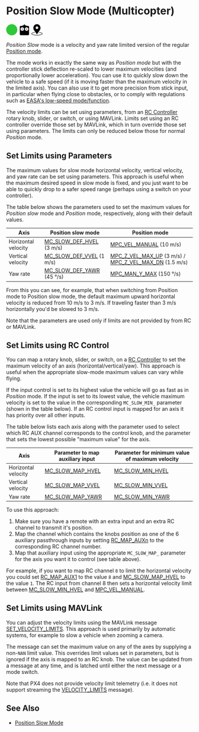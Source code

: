 # Position Slow Mode (Multicopter)

<Badge type="warning" text="main (PX4 v1.15)" />

[<img src="../../assets/site/difficulty_easy.png" title="Easy to fly" width="30px" />](../getting_started/flight_modes.md#key_difficulty)&nbsp;[<img src="../../assets/site/remote_control.svg" title="Manual/Remote control required" width="30px" />](../getting_started/flight_modes.md#key_manual)&nbsp;[<img src="../../assets/site/position_fixed.svg" title="Position fix required (e.g. GPS)" width="30px" />](../getting_started/flight_modes.md#key_position_fixed)

_Position Slow_ mode is a velocity and yaw rate limited version of the regular [Position mode](../flight_modes_mc/position.md).

The mode works in exactly the same way as _Position mode_ but with the controller stick deflection re-scaled to lower maximum velocities (and proportionally lower acceleration).
You can use it to quickly slow down the vehicle to a safe speed (if it is moving faster than the maximum velocity in the limited axis).
You can also use it to get more precision from stick input, in particular when flying close to obstacles, or to comply with regulations such as [EASA's low-speed mode/function](https://www.easa.europa.eu/en/light/topics/flying-drones-close-people).

The velocity limits can be set using parameters, from an [RC Controller](../getting_started/rc_transmitter_receiver.md) rotary knob, slider, or switch, or using MAVLink.
Limits set using an RC controller override those set by MAVLink, which in turn override those set using parameters.
The limits can only be reduced below those for normal _Position_ mode.

## Set Limits using Parameters

The maximum values for slow mode horizontal velocity, vertical velocity, and yaw rate can be set using parameters.
This approach is useful when the maximum desired speed in slow mode is fixed, and you just want to be able to quickly drop to a safer speed range (perhaps using a switch on your controller).

The table below shows the parameters used to set the maximum values for _Position slow_ mode and _Position_ mode, respectively, along with their default values.

| Axis                | Position slow mode                               | Position mode                                                                                         |
| ------------------- | ------------------------------------------------ | ----------------------------------------------------------------------------------------------------- |
| Horizontal velocity | [MC\_SLOW\_DEF\_HVEL][mc_slow_def_hvel] (3 m/s)  | [MPC\_VEL\_MANUAL][mpc_vel_manual] (10 m/s)                                                           |
| Vertical velocity   | [MC\_SLOW\_DEF\_VVEL][mc_slow_def_vvel] (1 m/s)  | [MPC\_Z\_VEL\_MAX\_UP][mpc_z_vel_max_up] (3 m/s) / [MPC\_Z\_VEL\_MAX\_DN][mpc_z_vel_max_dn] (1.5 m/s) |
| Yaw rate            | [MC\_SLOW\_DEF\_YAWR][mc_slow_def_yawr] (45 °/s) | [MPC\_MAN\_Y\_MAX][mpc_man_y_max] (150 °/s)                                                           |

From this you can see, for example, that when switching from Position mode to Position slow mode, the default maximum upward horizontal velocity is reduced from 10 m/s to 3 m/s.
If traveling faster than 3 m/s horizontally you'd be slowed to 3 m/s.

Note that the parameters are used only if limits are not provided by from RC or MAVLink.

<!-- links used in table above -->

[mpc_vel_manual]: ../advanced_config/parameter_reference.md#MPC_VEL_MANUAL

[mc_slow_def_hvel]: ../advanced_config/parameter_reference.md#MC_SLOW_DEF_HVEL

[mpc_z_vel_max_up]: ../advanced_config/parameter_reference.md#MPC_Z_VEL_MAX_UP

[mpc_z_vel_max_dn]: ../advanced_config/parameter_reference.md#MPC_Z_VEL_MAX_DN

[mc_slow_def_vvel]: ../advanced_config/parameter_reference.md#MC_SLOW_DEF_VVEL

[mpc_man_y_max]: ../advanced_config/parameter_reference.md#MPC_MAN_Y_MAX

[mc_slow_def_yawr]: ../advanced_config/parameter_reference.md#MC_SLOW_DEF_YAWR

## Set Limits using RC Control

You can map a rotary knob, slider, or switch, on a [RC Controller](../getting_started/rc_transmitter_receiver.md) to set the maximum velocity of an axis (horizontal/vertical/yaw).
This approach is useful when the appropriate slow-mode maximum values can vary while flying.

If the input control is set to its highest value the vehicle will go as fast as in _Position_ mode.
If the input is set to its lowest value, the vehicle maximum velocity is set to the value in the corresponding `MC_SLOW_MIN_` parameter (shown in the table below).
If an RC control input is mapped for an axis it has priority over all other inputs.

The table below lists each axis along with the parameter used to select which RC AUX channel corresponds to the control knob, and the parameter that sets the lowest possible "maximum value" for the axis.

| Axis                | Parameter to map auxiliary input        | Parameter for minimum value of maximum velocity |
| ------------------- | --------------------------------------- | ----------------------------------------------- |
| Horizontal velocity | [MC\_SLOW\_MAP\_HVEL][mc_slow_map_hvel] | [MC\_SLOW\_MIN\_HVEL][mc_slow_min_hvel]         |
| Vertical velocity   | [MC\_SLOW\_MAP\_VVEL][mc_slow_map_vvel] | [MC\_SLOW\_MIN\_VVEL][mc_slow_min_vvel]         |
| Yaw rate            | [MC\_SLOW\_MAP\_YAWR][mc_slow_map_yawr] | [MC\_SLOW\_MIN\_YAWR][mc_slow_min_yawr]         |

<!-- links used in table above -->

[mc_slow_map_hvel]: ../advanced_config/parameter_reference.md#MC_SLOW_MAP_HVEL

[mc_slow_min_hvel]: ../advanced_config/parameter_reference.md#MC_SLOW_MIN_HVEL

[mc_slow_map_vvel]: ../advanced_config/parameter_reference.md#MC_SLOW_MAP_VVEL

[mc_slow_min_vvel]: ../advanced_config/parameter_reference.md#MC_SLOW_MIN_VVEL

[mc_slow_map_yawr]: ../advanced_config/parameter_reference.md#MC_SLOW_MAP_YAWR

[mc_slow_min_yawr]: ../advanced_config/parameter_reference.md#MC_SLOW_MIN_YAWR

To use this approach:

1. Make sure you have a remote with an extra input and an extra RC channel to transmit it's position.
2. Map the channel which contains the knobs position as one of the 6 auxiliary passthrough inputs by setting [RC_MAP_AUXn](../advanced_config/parameter_reference.md#RC_MAP_AUX1) to the corresponding RC channel number.
3. Map that auxiliary input using the appropriate `MC_SLOW_MAP_` parameter for the axis you want it to control (see table above).

For example, if you want to map RC channel `8` to limit the horizontal velocity you could set [RC\_MAP\_AUX1](../advanced_config/parameter_reference.md#RC_MAP_AUX1) to the value `8` and [MC\_SLOW\_MAP\_HVEL][mc_slow_map_hvel] to the value `1`.
The RC input from channel 8 then sets a horizontal velocity limit between [MC\_SLOW\_MIN\_HVEL][mc_slow_min_hvel] and [MPC\_VEL\_MANUAL][mpc_vel_manual].

## Set Limits using MAVLink

You can adjust the velocity limits using the MAVLink message [SET_VELOCITY_LIMITS](https://mavlink.io/en/messages/development.html#SET_VELOCITY_LIMITS).
This approach is used primarily by automatic systems, for example to slow a vehicle when zooming a camera.

The message can set the maximum value on any of the axes by supplying a non-`NAN` limit value.
This overrides limit values set in parameters, but is ignored if the axis is mapped to an RC knob.
The value can be updated from a message at any time, and is latched until either the next message or a mode switch.

Note that PX4 does not provide velocity limit telemetry (i.e. it does not support streaming the [VELOCITY_LIMITS](https://mavlink.io/en/messages/development.html#VELOCITY_LIMITS) message).

## See Also

- [Position Slow Mode](../flight_modes_mc/position.md)

